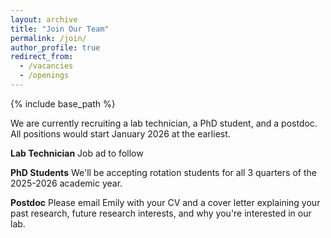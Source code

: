 ```yaml
---
layout: archive
title: "Join Our Team"
permalink: /join/
author_profile: true
redirect_from: 
  - /vacancies
  - /openings
---
```


{% include base_path %}

We are currently recruiting a lab technician, a PhD student, and a postdoc. All positions would start January 2026 at the earliest.

**Lab Technician**
Job ad to follow

**PhD Students**
We'll be accepting rotation students for all 3 quarters of the 2025-2026 academic year.

**Postdoc**
Please email Emily with your CV and a cover letter explaining your past research, future research interests, and why you're interested in our lab.